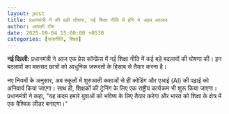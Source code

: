 ```yaml
---
layout: post
title: प्रधानमंत्री ने की बड़ी घोषणा, नई शिक्षा नीति में होंगे ये अहम बदलाव
author: आपकी टीम
date: 2025-09-04 15:00:00 +0530
categories: [राजनीति, शिक्षा]
---
```


**नई दिल्ली:** प्रधानमंत्री ने आज एक प्रेस कॉन्फ्रेंस में नई शिक्षा नीति में कई बड़े बदलावों की घोषणा की। इन बदलावों का मकसद छात्रों को आधुनिक ज़रूरतों के हिसाब से तैयार करना है।

नए नियमों के अनुसार, अब स्कूलों में शुरुआती कक्षाओं से ही कोडिंग और एआई (AI) की पढ़ाई को अनिवार्य किया जाएगा। साथ ही, शिक्षकों की ट्रेनिंग के लिए एक राष्ट्रीय कार्यक्रम भी शुरू किया जाएगा। प्रधानमंत्री ने कहा, "यह कदम हमारे युवाओं को भविष्य के लिए तैयार करेगा और भारत को शिक्षा के क्षेत्र में एक वैश्विक लीडर बनाएगा।"
